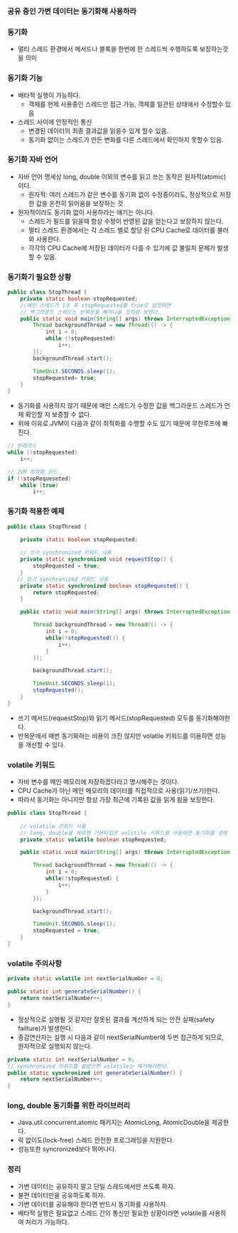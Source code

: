 ### 공유 중인 가변 데이터는 동기화해 사용하라

### 동기화
 - 멀티 스레드 환경에서 메서드나 블록을 한번에 한 스레드씩 수행하도록 보장하는것을 의미

### 동기화 기능
 - 배타적 실행이 가능하다.
   - 객체를 현제 사용중인 스레드만 접근 가능, 객체를 일관된 상태에서 수정할수 있음
 - 스레드 사이에 안정적인 통신
   - 변경된 데이터의 최종 결과값을 읽을수 있게 할수 있음.
   - 동기화 없이는 스레드가 만든 변화를 다른 스레드에서 확인하지 못할수 있음.

### 동기화 자바 언어 
 - 자바 언어 명세상 long, double 이외의 변수를 읽고 쓰는 동작은 원자적(atomic)이다.
   - 원자적: 여러 스레드가 같은 변수를 동기화 없이 수정중이라도, 정상적으로 저장한 값을 온전히 읽어옴을 보장하는 것
 - 원자적이라도 동기화 없이 사용하라는 얘기는 아니다.
   - 스레드가 필드를 읽을때 항상 수정이 반영된 값을 얻는다고 보장하지 않는다.
   - 멀티 스레드 환경에서는 각 스레드 별로 할당 된 CPU Cache로 데이터를 불러와 사용한다.
   - 각각의 CPU Cache에 저장된 데이터가 다를 수 있기에 값 불일치 문제가 발생할 수 있음.


### 동기화기 필요한 상황
```java
public class StopThread {
    private static boolean stopRequested;
    //메인 스레드가 1초 후 stopRequested를 true로 설정하면 
    // 백그라운드 스레드는 반복문을 빠져나올 것처럼 보인다.
    public static void main(String[] args) throws InterruptedException {
        Thread backgroundThread = new Thread(() -> {
            int i = 0;
            while (!stopRequested)
                i++;
        });
        backgroundThread.start();

        TimeUnit.SECONDS.sleep(1);
        stopRequested= true;
    }
}
``` 
 - 동기화를 사용하지 않기 때문에 메인 스레드가 수정한 값을 백그라운드 스레드가 언제 확인할 지 보증할 수 없다.
 - 위에 이유로 JVM이 다음과 같이 최적화를 수행할 수도 있기 때문에 무한루프에 빠진다.
```java
// 원래코드
while (!stopRequested) 
    i++;

// JVM 최적화 코드
if (!stopRequeseted)
    while (true)
        i++;
```

### 동기화 적용한 예제
```java
public class StopThread {

    private static boolean stopRequested;
    
    // 쓰기 synchronized 키워드 사용
    private static synchronized void requestStop() {
        stopRequested = true;
    }
   // 읽기 synchronized 키워드 사용
    private static synchronized boolean stopRequested() {
        return stopRequested;
    }

    public static void main(String[] args) throws InterruptedException {

        Thread backgroundThread = new Thread(() -> {
            int i = 0;
            while(!stopRequested()) {
                i++;
            }
        });

        backgroundThread.start();

        TimeUnit.SECONDS.sleep(1);
        stopRequested();
    }
}

```
 - 쓰기 메서드(requestStop)와 읽기 메서드(stopRequested) 모두를 동기화해야한다.
 - 반복문에서 매번 동기화하는 비용이 크진 않지만 volatile 키워드를 이용하면 성능을 개선할 수 있다.

### volatile 키워드
 - 자바 변수를 메인 메모리에 저장하겠다라고 명시해주는 것이다. 
 - CPU Cache가 아닌 메인 메모리의 데이터를 직접적으로 사용(읽기/쓰기)한다. 
 - 따라서 동기화는 아니지만 항상 가장 최근에 기록된 값을 읽게 됨을 보장한다.
```java
public class StopThread {
    
    // volatile 키워드 사용
    // long, double을 제외한 기본타입은 volitile 키워드를 사용하면 동기화를 생략
    private static volatile boolean stopRequested;

    public static void main(String[] args) throws InterruptedException {

        Thread backgroundThread = new Thread(() -> {
            int i = 0;
            while(!stopRequested) {
                i++;
            }
        });

        backgroundThread.start();

        TimeUnit.SECONDS.sleep(1);
        stopRequested = true;
    }
}
```

### volatile 주의사항
```java
private static volatile int nextSerialNumber = 0;

public static int generateSerialNumber() {
    return nextSerialNumber++;
}
```
 - 정상적으로 실행될 것 같지만 잘못된 결과를 계산하게 되는 안전 실패(safety failture)가 발생한다.
 - 증감연산자는 실행 시 다음과 같이 nextSerialNumber에 두번 접근하게 되므로, 원자적으로 실행되지 않는다.

```java
private static int nextSerialNumber = 0;
// synchronized 키워드를 붙였으면 volatile는 제거해야한다.
public static synchronized int generateSerialNumber() {
    return nextSerialNumber++;
}
```


### long, double 동기화를 위한 라이브러리
 - Java.util.concurrent.atomic 패키지는 AtomicLong, AtomicDouble을 제공한다.
 - 락 없이도(lock-free) 스레드 안전한 프로그래밍을 지원한다.
 - 성능또한 syncronized보다 뛰어나다.

### 정리
 - 가변 데이터는 공유하지 말고 단일 스레드에서만 쓰도록 하자.
 - 불편 데이터만을 공유하도록 하자.
 - 가변 데이터를 공유해야 한다면 반드시 동기화를 사용하자.
 - 배타적 실행은 필요없고 스레드 간의 통신만 필요한 상황이라면 volatile를 사용하여 처리가 가능하다.